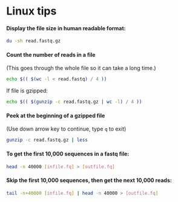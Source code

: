 # Linux tips

#### Display the file size in human readable format:

```bash
du -sh read.fastq.gz
```
#### Count the number of reads in a file

(This goes through the whole file so it can take a long time.)

```bash
echo $(( $(wc -l < read.fastq) / 4 ))
```

If file is gzipped:

```bash
echo $(( $(gunzip -c read.fastq.gz | wc -l) / 4 ))
```

#### Peek at the beginning of a gzipped file

(Use down arrow key to continue, type `q` to exit)

```bash
gunzip -c read.fastq.gz | less
```

#### To get the first 10,000 sequences in a fastq file:

```bash
head -n 40000 [infile.fq] > [outfile.fq]
```

#### Skip the first 10,000 sequences, then get the next 10,000 reads:

```bash
tail -n+40000 [infile.fq] | head -n 40000 > [outfile.fq]
```

